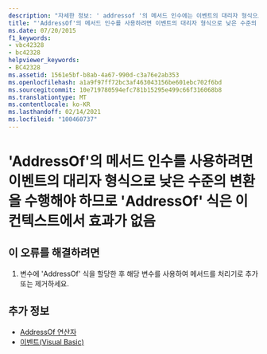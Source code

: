```yaml
---
description: "자세한 정보: ' addressof '의 메서드 인수에는 이벤트의 대리자 형식으로의 완화 된 변환이 필요 하므로 ' AddressOf ' 식은이 컨텍스트에서 효과가 없습니다."
title: "'AddressOf'의 메서드 인수를 사용하려면 이벤트의 대리자 형식으로 낮은 수준의 변환을 수행해야 하므로 'AddressOf' 식은 이 컨텍스트에서 효과가 없음"
ms.date: 07/20/2015
f1_keywords:
- vbc42328
- bc42328
helpviewer_keywords:
- BC42328
ms.assetid: 1561e5bf-b8ab-4a67-990d-c3a76e2ab353
ms.openlocfilehash: a1a9f97ff72bc3af463043156be601ebc702f6bd
ms.sourcegitcommit: 10e719780594efc781b15295e499c66f316068b8
ms.translationtype: MT
ms.contentlocale: ko-KR
ms.lasthandoff: 02/14/2021
ms.locfileid: "100460737"
---
```

# <a name="the-addressof-expression-has-no-effect-in-this-context-because-the-method-argument-to-addressof-requires-a-relaxed-conversion-to-the-delegate-type-of-the-event"></a>'AddressOf'의 메서드 인수를 사용하려면 이벤트의 대리자 형식으로 낮은 수준의 변환을 수행해야 하므로 'AddressOf' 식은 이 컨텍스트에서 효과가 없음
  
## <a name="to-correct-this-error"></a>이 오류를 해결하려면  
  
1. 변수에 'AddressOf' 식을 할당한 후 해당 변수를 사용하여 메서드를 처리기로 추가 또는 제거하세요.  
  
## <a name="see-also"></a>추가 정보

- [AddressOf 연산자](../language-reference/operators/addressof-operator.md)
- [이벤트(Visual Basic)](../programming-guide/language-features/events/index.md)
